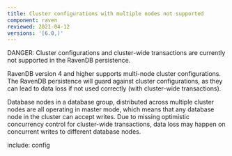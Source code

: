 ```yaml
---
title: Cluster configurations with multiple nodes not supported
component: raven
reviewed: 2021-04-12
versions: '[6.0,)'
---
```


DANGER: Cluster configurations and cluster-wide transactions are currently not supported in the RavenDB persistence. 

RavenDB version 4 and higher supports multi-node cluster configurations. The RavenDB persistence will guard against cluster configurations, as they can lead to data loss if not used correctly (with cluster-wide transactions).

Database nodes in a database group, distributed across multiple cluster nodes are all operating in master mode, which means that any database node in the cluster can accept writes. Due to missing optimistic concurrency control for cluster-wide transactions, data loss may happen on concurrent writes to different database nodes. 

include: config
